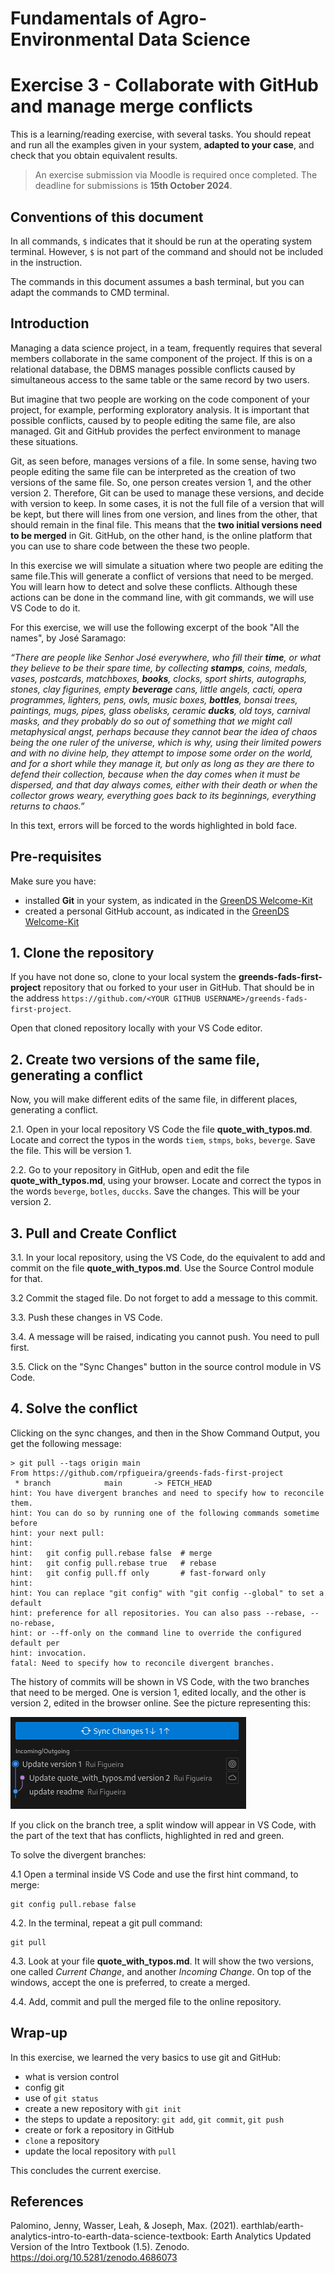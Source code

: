 # Fundamentals of Agro-Environmental Data Science

# Exercise 3 - Collaborate with GitHub and manage merge conflicts

This is a learning/reading exercise, with several tasks. You should repeat and run all the examples given in your system, **adapted to your case**, and check that you obtain equivalent results.

> An exercise submission via Moodle is required once completed. The deadline for submissions is **15th October 2024**.

## Conventions of this document

In all commands, `$` indicates that it should be run at the operating system terminal. However, `$` is not part of the command and should not be included in the instruction.

The commands in this document assumes a bash terminal, but you can adapt the commands to CMD terminal.

## Introduction

Managing a data science project, in a team, frequently requires that several members collaborate in the same component of the project. If this is on a relational database, the DBMS manages possible conflicts caused by simultaneous access to the same table or the same record by two users. 

But imagine that two people are working on the code component of your project, for example, performing exploratory analysis. It is important that possible conflicts, caused by to people editing the same file, are also managed. Git and GitHub provides the perfect environment to manage these situations. 

Git, as seen before, manages versions of a file. In some sense, having two people editing the same file can be interpreted as the creation of two versions of the same file. So, one person creates version 1, and the other version 2. Therefore, Git can be used to manage these versions, and decide with version to keep. In some cases, it is not the full file of a version that will be kept, but there will lines from one version, and lines from the other, that should remain in the final file. This means that the **two initial versions need to be merged** in Git. GitHub, on the other hand, is the online platform that you can use to share code between the these two people.

In this exercise we will simulate a situation where two people are editing the same file.This will generate a conflict of versions that need to be merged. You will learn how to detect and solve these conflicts. Although these actions can be done in the command line, with git commands, we will use VS Code to do it.

For this exercise, we will use the following excerpt of the book "All the names", by José Saramago:

*“There are people like Senhor José everywhere, who fill their **time**, or what they believe to be their spare time, by collecting **stamps**, coins, medals, vases, postcards, matchboxes, **books**, clocks, sport shirts, autographs, stones, clay figurines, empty **beverage** cans, little angels, cacti, opera programmes, lighters, pens, owls, music boxes, **bottles**, bonsai trees, paintings, mugs, pipes, glass obelisks, ceramic **ducks**, old toys, carnival masks, and they probably do so out of something that we might call metaphysical angst, perhaps because they cannot bear the idea of chaos being the one ruler of the universe, which is why, using their limited powers and with no divine help, they attempt to impose some order on the world, and for a short while they manage it, but only as long as they are there to defend their collection, because when the day comes when it must be dispersed, and that day always comes, either with their death or when the collector grows weary, everything goes back to its beginnings, everything returns to chaos.”*

In this text, errors will be forced to the words highlighted in bold face.

## Pre-requisites

Make sure you have:
- installed **Git** in your system, as indicated in the [GreenDS Welcome-Kit](https://isa-ulisboa.github.io/greends-welcome-kit/)
- created a personal GitHub account, as indicated in the [GreenDS Welcome-Kit](https://isa-ulisboa.github.io/greends-welcome-kit/) 

## 1. Clone the repository

If you have not done so, clone to your local system the **greends-fads-first-project** repository that ou forked to your user in GitHub. That should be in the address `https://github.com/<YOUR GITHUB USERNAME>/greends-fads-first-project`.

Open that cloned repository locally with your VS Code editor.

## 2. Create two versions of the same file, generating a conflict

Now, you will make different edits of the same file, in different places, generating a conflict.

2.1. Open in your local repository VS Code the file **quote_with_typos.md**. Locate and correct the typos in the words `tiem`, `stmps`, `boks`, `beverge`. Save the file. This will be version 1.

2.2. Go to your repository in GitHub, open and edit the file **quote_with_typos.md**, using your browser. Locate and correct the typos in the words `beverge`, `botles`, `duccks`. Save the changes. This will be your version 2.

## 3. Pull and Create Conflict

3.1.  In your local repository, using the VS Code, do the equivalent to add and commit on the file **quote_with_typos.md**. Use the Source Control module for that.

3.2 Commit the staged file. Do not forget to add a message to this commit.

3.3. Push these changes in VS Code.  

3.4. A message will be raised, indicating you cannot push. You need to pull first.

3.5. Click on the "Sync Changes" button in the source control module in VS Code. 

## 4. Solve the conflict

Clicking on the sync changes, and then in the Show Command Output, you get the following message:

```
> git pull --tags origin main
From https://github.com/rpfigueira/greends-fads-first-project
 * branch            main       -> FETCH_HEAD
hint: You have divergent branches and need to specify how to reconcile them.
hint: You can do so by running one of the following commands sometime before
hint: your next pull:
hint:
hint:   git config pull.rebase false  # merge
hint:   git config pull.rebase true   # rebase
hint:   git config pull.ff only       # fast-forward only
hint:
hint: You can replace "git config" with "git config --global" to set a default
hint: preference for all repositories. You can also pass --rebase, --no-rebase,
hint: or --ff-only on the command line to override the configured default per
hint: invocation.
fatal: Need to specify how to reconcile divergent branches.
```

The history of commits will be shown in VS Code, with the two branches that need to be 
merged. One is version 1, edited locally, and the other is version 2, edited in the 
browser online. See the picture representing this:

![alt text](./images/image.png)

If you click on the branch tree, a split window will appear in VS Code, with the part of the text that has conflicts, highlighted in red and green.

To solve the divergent branches:

4.1 Open a terminal inside VS Code and use the first hint command, to merge:
```
git config pull.rebase false
```
4.2. In the terminal, repeat a git pull command:
```
git pull
```
4.3. Look at your file **quote_with_typos.md**. It will show the two versions, one called *Current Change*, and another *Incoming Change*. On top of the windows, accept the one is preferred, to create a merged. 

4.4. Add, commit and pull the merged file to the online repository.

## Wrap-up

In this exercise, we learned the very basics to use git and GitHub:
- what is version control
- config git
- use of `git status`
- create a new repository with `git init`
- the steps to update a repository: `git add`, `git commit`, `git push`
- create or fork a repository in GitHub
- `clone` a  repository
- update the local repository with `pull`

 
This concludes the current exercise.

## References

Palomino, Jenny, Wasser, Leah, & Joseph, Max. (2021). earthlab/earth-analytics-intro-to-earth-data-science-textbook: Earth Analytics Updated Version of the Intro Textbook (1.5). Zenodo. https://doi.org/10.5281/zenodo.4686073


